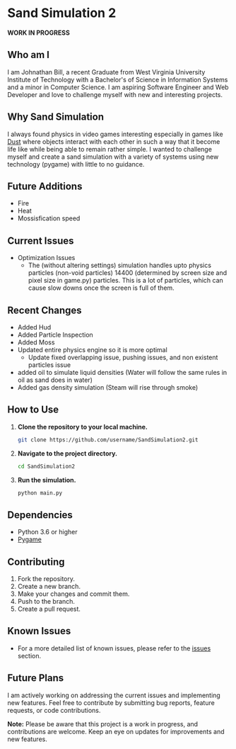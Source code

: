 # Sand Simulation 2

**WORK IN PROGRESS**
## Who am I
I am Johnathan Bill, a recent Graduate from West Virginia University Institute of Technology with a Bachelor's of Science in Information Systems and a minor in Computer Science. I am aspiring Software Engineer and Web Developer and love to challenge myself with new and interesting projects. 

## Why Sand Simulation
I always found physics in video games interesting especially in games like <a href="https://dan-ball.jp/en/javagame/dust/" target="_blank">Dust</a> where objects interact with each other in such a way that it become life like while being able to remain rather simple. I wanted to challenge myself and create a sand simulation with a variety of systems using new technology (pygame) with little to no guidance.


## Future Additions
- Fire
- Heat
- Mossisfication speed
## Current Issues
- Optimization Issues
    - The (without altering settings) simulation handles upto physics particles (non-void particles) 14400 (determined by screen size and pixel size in game.py) particles. This is a lot of particles, which can cause slow downs once the screen is full of them.
## Recent Changes
- Added Hud
- Added Particle Inspection
- Added Moss
- Updated entire physics engine so it is more optimal
    - Update fixed overlapping issue, pushing issues, and non existent particles issue
- added oil to simulate liquid densities (Water will follow the same rules in oil as sand does in water)
- Added gas density simulation (Steam will rise through smoke)
## How to Use
1. **Clone the repository to your local machine.**
    ```bash
    git clone https://github.com/username/SandSimulation2.git
    ```

2. **Navigate to the project directory.**
    ```bash
    cd SandSimulation2
    ```

3. **Run the simulation.**
    ```bash
    python main.py
    ```

## Dependencies
- Python 3.6 or higher
- [Pygame](https://www.pygame.org/)

## Contributing
1. Fork the repository.
2. Create a new branch.
3. Make your changes and commit them.
4. Push to the branch.
5. Create a pull request.

## Known Issues
- For a more detailed list of known issues, please refer to the [issues](https://github.com/username/SandSimulation2/issues) section.

## Future Plans
I am actively working on addressing the current issues and implementing new features. Feel free to contribute by submitting bug reports, feature requests, or code contributions.


**Note:** Please be aware that this project is a work in progress, and contributions are welcome. Keep an eye on updates for improvements and new features.
